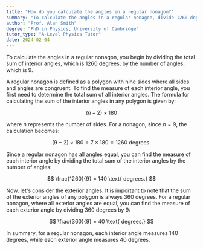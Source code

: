 ```yaml
---
title: "How do you calculate the angles in a regular nonagon?"
summary: "To calculate the angles in a regular nonagon, divide 1260 degrees by 9 for each interior angle."
author: "Prof. Alan Smith"
degree: "PhD in Physics, University of Cambridge"
tutor_type: "A-Level Physics Tutor"
date: 2024-02-04
---
```


To calculate the angles in a regular nonagon, you begin by dividing the total sum of interior angles, which is $1260$ degrees, by the number of angles, which is $9$.

A regular nonagon is defined as a polygon with nine sides where all sides and angles are congruent. To find the measure of each interior angle, you first need to determine the total sum of all interior angles. The formula for calculating the sum of the interior angles in any polygon is given by:

$$
(n-2) \times 180
$$

where $n$ represents the number of sides. For a nonagon, since $n = 9$, the calculation becomes:

$$
(9-2) \times 180 = 7 \times 180 = 1260 \text{ degrees.}
$$

Since a regular nonagon has all angles equal, you can find the measure of each interior angle by dividing the total sum of the interior angles by the number of angles:

$$
\frac{1260}{9} = 140 \text{ degrees.}
$$

Now, let's consider the exterior angles. It is important to note that the sum of the exterior angles of any polygon is always $360$ degrees. For a regular nonagon, where all exterior angles are equal, you can find the measure of each exterior angle by dividing $360$ degrees by $9$:

$$
\frac{360}{9} = 40 \text{ degrees.}
$$

In summary, for a regular nonagon, each interior angle measures $140$ degrees, while each exterior angle measures $40$ degrees.
    